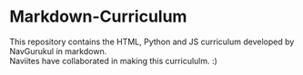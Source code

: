 # Markdown-Curriculum

This repository contains the HTML, Python and JS curriculum developed by NavGurukul in markdown.  
Naviites have collaborated in making this curricululm. :)
